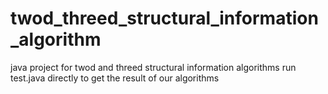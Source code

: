 # twod_threed_structural_information_algorithm
java project for twod and threed structural information algorithms
run test.java directly to get the result of our algorithms
